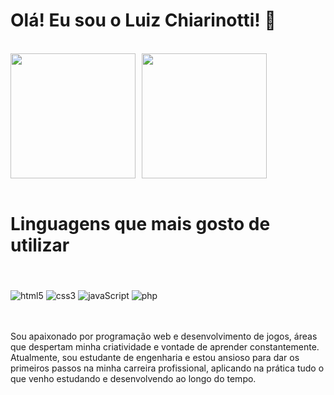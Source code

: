 <h1>Olá! Eu sou o Luiz Chiarinotti! 👋</h1><br>

<div style="display: flex; gap: 10px">
  <a href="https://github.com/Chiarinotti1022/github-readme-stats">
    <img height=200 src="https://github-readme-stats.vercel.app/api?username=Chiarinotti1022&theme=dark" />
  </a>
  <a href="https://github.com/Chiarinotti1022/convoychat">
    <img height=200 src="https://github-readme-stats.vercel.app/api/top-langs?username=Chiarinotti1022&layout=compact&langs_count=8&card_width=320&theme=dark" />
  </a>
</div><br>

<h1>Linguagens que mais gosto de utilizar</h1><br>

<div style="display: inline_block"><br>
  <img align="center" alt="html5" src="https://img.shields.io/badge/HTML5-E34F26?style=for-the-badge&logo=html5&logoColor=white">
  <img align="center" alt="css3" src="https://img.shields.io/badge/CSS3-1572B6?style=for-the-badge&logo=css3&logoColor=white">
  <img align="center" alt="javaScript" src="https://img.shields.io/badge/JavaScript-F7DF1E?style=for-the-badge&logo=javascript&logoColor=black">
  <img align="center" alt="php" src="https://img.shields.io/badge/PHP-777BB4?style=for-the-badge&logo=php&logoColor=white">
</div><br><br>

<p>Sou apaixonado por programação web e desenvolvimento de jogos, áreas que despertam minha criatividade e vontade de aprender constantemente. Atualmente, sou estudante de engenharia e estou ansioso para dar os primeiros passos na minha carreira profissional, aplicando na prática tudo o que venho estudando e desenvolvendo ao longo do tempo.
